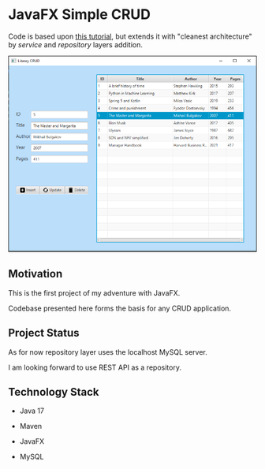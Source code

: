 # JavaFX Simple CRUD

Code is based upon [this tutorial](https://youtu.be/CGWRwpeihE8), but extends it with "cleanest architecture" by *service* and *repository* layers addition.

![](docs/img/1.png)

## Motivation

This is the first project of my adventure with JavaFX.

Codebase presented here forms the basis for any CRUD application.

## Project Status

As for now repository layer uses the localhost MySQL server.

I am looking forward to use REST API as a repository.

## Technology Stack

- Java 17

- Maven
- JavaFX
- MySQL
